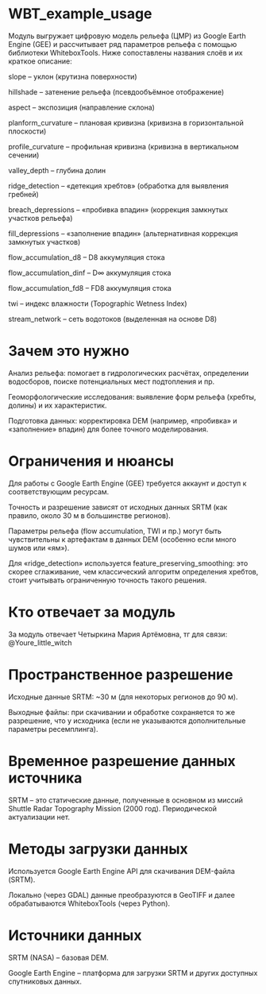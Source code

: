 # WBT_example_usage
Модуль выгружает цифровую модель рельефа (ЦМР) из Google Earth Engine (GEE) и рассчитывает ряд параметров рельефа с помощью библиотеки WhiteboxTools. 
Ниже сопоставлены названия слоёв и их краткое описание:

slope – уклон (крутизна поверхности)

hillshade – затенение рельефа (псевдообъёмное отображение)

aspect – экспозиция (направление склона)

planform_curvature – плановая кривизна (кривизна в горизонтальной плоскости)

profile_curvature – профильная кривизна (кривизна в вертикальном сечении)

valley_depth – глубина долин

ridge_detection – «детекция хребтов» (обработка для выявления гребней)

breach_depressions – «пробивка впадин» (коррекция замкнутых участков рельефа)

fill_depressions – «заполнение впадин» (альтернативная коррекция замкнутых участков)

flow_accumulation_d8 – D8 аккумуляция стока

flow_accumulation_dinf – D∞ аккумуляция стока

flow_accumulation_fd8 – FD8 аккумуляция стока

twi – индекс влажности (Topographic Wetness Index)

stream_network – сеть водотоков (выделенная на основе D8)

# Зачем это нужно
Анализ рельефа: помогает в гидрологических расчётах, определении водосборов, поиске потенциальных мест подтопления и пр.

Геоморфологические исследования: выявление форм рельефа (хребты, долины) и их характеристик.

Подготовка данных: корректировка DEM (например, «пробивка» и «заполнение» впадин) для более точного моделирования.

# Ограничения и нюансы
Для работы с Google Earth Engine (GEE) требуется аккаунт и доступ к соответствующим ресурсам.

Точность и разрешение зависят от исходных данных SRTM (как правило, около 30 м в большинстве регионов).

Параметры рельефа (flow accumulation, TWI и пр.) могут быть чувствительны к артефактам в данных DEM (особенно если много шумов или «ям»).

Для «ridge_detection» используется feature_preserving_smoothing: это скорее сглаживание, чем классический алгоритм определения хребтов, стоит учитывать ограниченную точность такого решения.

# Кто отвечает за модуль
За модуль отвечает Четыркина Мария Артёмовна, тг для связи: @Youre_little_witch

# Пространственное разрешение
Исходные данные SRTM: ~30 м (для некоторых регионов до 90 м).

Выходные файлы: при скачивании и обработке сохраняется то же разрешение, что у исходника (если не указываются дополнительные параметры ресемплинга).

# Временное разрешение данных источника
SRTM – это статические данные, полученные в основном из миссий Shuttle Radar Topography Mission (2000 год). Периодической актуализации нет.

# Методы загрузки данных
Используется Google Earth Engine API для скачивания DEM-файла (SRTM).

Локально (через GDAL) данные преобразуются в GeoTIFF и далее обрабатываются WhiteboxTools (через Python).

# Источники данных
SRTM (NASA) – базовая DEM.

Google Earth Engine – платформа для загрузки SRTM и других доступных спутниковых данных.
